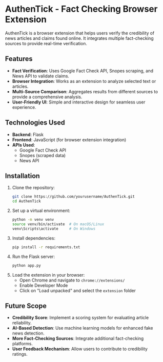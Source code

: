 # AuthenTick - Fact Checking Browser Extension

AuthenTick is a browser extension that helps users verify the credibility of news articles and claims found online. It integrates multiple fact-checking sources to provide real-time verification.

## Features
- **Fact Verification**: Uses Google Fact Check API, Snopes scraping, and News API to validate claims.
- **Browser Integration**: Works as an extension to analyze selected text or articles.
- **Multi-Source Comparison**: Aggregates results from different sources to provide a comprehensive analysis.
- **User-Friendly UI**: Simple and interactive design for seamless user experience.

## Technologies Used
- **Backend**: Flask
- **Frontend**: JavaScript (for browser extension integration)
- **APIs Used**:
  - Google Fact Check API
  - Snopes (scraped data)
  - News API

## Installation
1. Clone the repository:
   ```bash
   git clone https://github.com/yourusername/AuthenTick.git
   cd AuthenTick
   ```
2. Set up a virtual environment:
   ```bash
   python -m venv venv
   source venv/bin/activate  # On macOS/Linux
   venv\Scripts\activate     # On Windows
   ```
3. Install dependencies:
   ```bash
   pip install -r requirements.txt
   ```
4. Run the Flask server:
   ```bash
   python app.py
   ```
5. Load the extension in your browser:
   - Open Chrome and navigate to `chrome://extensions/`
   - Enable Developer Mode
   - Click on "Load unpacked" and select the `extension` folder

## Future Scope
- **Credibility Score**: Implement a scoring system for evaluating article reliability.
- **AI-Based Detection**: Use machine learning models for enhanced fake news detection.
- **More Fact-Checking Sources**: Integrate additional fact-checking platforms.
- **User Feedback Mechanism**: Allow users to contribute to credibility ratings.
